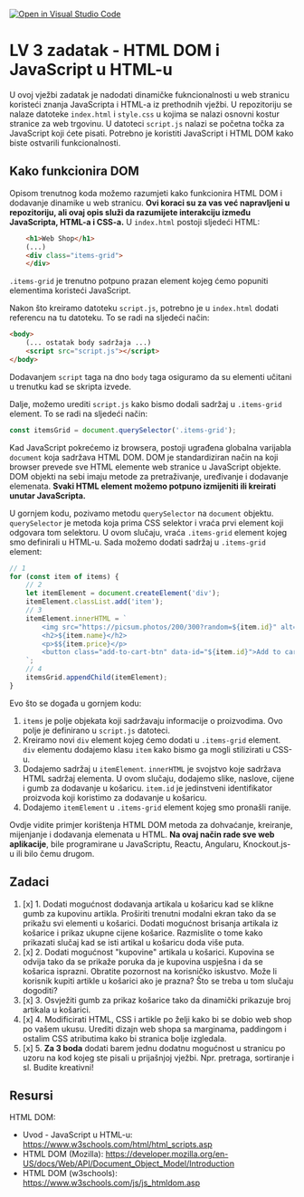 [![Open in Visual Studio Code](https://classroom.github.com/assets/open-in-vscode-718a45dd9cf7e7f842a935f5ebbe5719a5e09af4491e668f4dbf3b35d5cca122.svg)](https://classroom.github.com/online_ide?assignment_repo_id=15032058&assignment_repo_type=AssignmentRepo)
# LV 3 zadatak - HTML DOM i JavaScript u HTML-u

U ovoj vježbi zadatak je nadodati dinamičke fukncionalnosti u web stranicu koristeći znanja JavaScripta i HTML-a iz prethodnih vježbi. U repozitoriju se nalaze datoteke `index.html` i `style.css` u kojima se nalazi osnovni kostur stranice za web trgovinu. U datoteci `script.js` nalazi se početna točka za JavaScript koji ćete pisati. Potrebno je koristiti JavaScript i HTML DOM kako biste ostvarili funkcionalnosti.

## Kako funkcionira DOM

Opisom trenutnog koda možemo razumjeti kako funkcionira HTML DOM i dodavanje dinamike u web stranicu. **Ovi koraci su za vas već napravljeni u repozitoriju, ali ovaj opis služi da razumijete interakciju između JavaScripta, HTML-a i CSS-a.** U `index.html` postoji sljedeći HTML:

```html
    <h1>Web Shop</h1>
    (...)
    <div class="items-grid">
    </div>
```

`.items-grid` je trenutno potpuno prazan element kojeg ćemo popuniti elementima koristeći JavaScript.

Nakon što kreiramo datoteku `script.js`, potrebno je u `index.html` dodati referencu na tu datoteku. To se radi na sljedeći način:

```html
<body>
    (... ostatak body sadržaja ...)
    <script src="script.js"></script>
</body>
```

Dodavanjem `script` taga na dno `body` taga osiguramo da su elementi učitani u trenutku kad se skripta izvede.

Dalje, možemo urediti `script.js` kako bismo dodali sadržaj u `.items-grid` element. To se radi na sljedeći način:

```javascript
const itemsGrid = document.querySelector('.items-grid');
```

Kad JavaScript pokrećemo iz browsera, postoji ugrađena globalna varijabla `document` koja sadržava HTML DOM. DOM je standardiziran način na koji browser prevede sve HTML elemente web stranice u JavaScript objekte. DOM objekti na sebi imaju metode za pretraživanje, uređivanje i dodavanje elemenata. **Svaki HTML element možemo potpuno izmijeniti ili kreirati unutar JavaScripta.**

U gornjem kodu, pozivamo metodu `querySelector` na `document` objektu. `querySelector` je metoda koja prima CSS selektor i vraća prvi element koji odgovara tom selektoru. U ovom slučaju, vraća `.items-grid` element kojeg smo definirali u HTML-u. Sada možemo dodati sadržaj u `.items-grid` element:

```javascript
// 1
for (const item of items) {
    // 2
    let itemElement = document.createElement('div');
    itemElement.classList.add('item');
    // 3
    itemElement.innerHTML = `
        <img src="https://picsum.photos/200/300?random=${item.id}" alt="${item.name}">
        <h2>${item.name}</h2>
        <p>$${item.price}</p>
        <button class="add-to-cart-btn" data-id="${item.id}">Add to cart</button>
    `;
    // 4
    itemsGrid.appendChild(itemElement);
}
```

Evo što se događa u gornjem kodu:

1. `items` je polje objekata koji sadržavaju informacije o proizvodima. Ovo polje je definirano u `script.js` datoteci.
2. Kreiramo novi `div` element kojeg ćemo dodati u `.items-grid` element. `div` elementu dodajemo klasu `item` kako bismo ga mogli stilizirati u CSS-u.
3. Dodajemo sadržaj u `itemElement`. `innerHTML` je svojstvo koje sadržava HTML sadržaj elementa. U ovom slučaju, dodajemo slike, naslove, cijene i gumb za dodavanje u košaricu. `item.id` je jedinstveni identifikator proizvoda koji koristimo za dodavanje u košaricu.
4. Dodajemo `itemElement` u `.items-grid` element kojeg smo pronašli ranije.

Ovdje vidite primjer korištenja HTML DOM metoda za dohvaćanje, kreiranje, mijenjanje i dodavanja elemenata u HTML. **Na ovaj način rade sve web aplikacije**, bile programirane u JavaScriptu, Reactu, Angularu, Knockout.js-u ili bilo čemu drugom.

## Zadaci

1. [x] 1. Dodati mogućnost dodavanja artikala u košaricu kad se klikne gumb za kupovinu artikla. Proširiti trenutni modalni ekran tako da se prikažu svi elementi u košarici. Dodati mogućnost brisanja artikala iz košarice i prikaz ukupne cijene košarice. Razmislite o tome kako prikazati slučaj kad se isti artikal u košaricu doda više puta.
2. [x] 2. Dodati mogućnost "kupovine" artikala u košarici. Kupovina se odvija tako da se prikaže poruka da je kupovina uspješna i da se košarica isprazni. Obratite pozornost na korisničko iskustvo. Može li korisnik kupiti artikle u košarici ako je prazna? Što se treba u tom slučaju dogoditi?
3. [x] 3. Osvježiti gumb za prikaz košarice tako da dinamički prikazuje broj artikala u košarici.
4. [x] 4. Modificirati HTML, CSS i artikle po želji kako bi se dobio web shop po vašem ukusu. Urediti dizajn web shopa sa marginama, paddingom i ostalim CSS atributima kako bi stranica bolje izgledala.
5. [x] 5. **Za 3 boda** dodati barem jednu dodatnu mogućnost u stranicu po uzoru na kod kojeg ste pisali u prijašnjoj vježbi. Npr. pretraga, sortiranje i sl. Budite kreativni!

## Resursi

HTML DOM:

- Uvod - JavaScript u HTML-u: https://www.w3schools.com/html/html_scripts.asp
- HTML DOM (Mozilla): https://developer.mozilla.org/en-US/docs/Web/API/Document_Object_Model/Introduction
- HTML DOM (w3schools): https://www.w3schools.com/js/js_htmldom.asp
